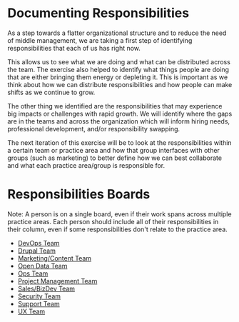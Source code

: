 # Documenting Responsibilities

As a step towards a flatter organizational structure and to reduce the need of middle management, we are taking a first step of identifying responsibilities that each of us has right now.

This allows us to see what we are doing and what can be distributed across the team. The exercise also helped to identify what things people are doing that are either bringing them energy or depleting it. This is important as we think about how we can distribute responsibilities and how people can make shifts as we continue to grow.

The other thing we identified are the responsibilities that may experience big impacts or challenges with rapid growth. We will identify where the gaps are in the teams and across the organization which will inform hiring needs, professional development, and/or responsibility swapping.

The next iteration of this exercise will be to look at the responsibilities within a certain team or practice area and how that group interfaces with other groups (such as marketing) to better define how we can best collaborate and what each practice area/group is responsible for.

# Responsibilities Boards

Note: A person is on a single board, even if their work spans across multiple practice areas. Each person should include all of their responsibilities in their column, even if some responsibilities don't relate to the practice area.

- [DevOps Team](https://trello.com/b/ADD9wXzP/devops-team-responsibilities)
- [Drupal Team](https://trello.com/b/9v2snoyG/drupal-team-responsibilities)
- [Marketing/Content Team ](https://trello.com/b/oIhQ6EKe/marketing-content-team-responsibilities)
- [Open Data Team](https://trello.com/b/QwOEU9Kv/open-data-team-responsibilities)
- [Ops Team](https://trello.com/b/qYDkL0tM/ops-team-responsibilities)
- [Project Management Team](https://trello.com/b/kg4VtPiG/project-manager-team-responsibilities)
- [Sales/BizDev Team](https://trello.com/b/onwxhh2c/sales-bizdev-team-responsibilities)
- [Security Team](https://trello.com/b/bVYPLQ26/security-team-responsibilities)
- [Support Team](https://trello.com/b/Dzwa18am/support-team-responsibilities)
- [UX Team](https://trello.com/b/DtoB8NaV/ux-team-responsibilities)
